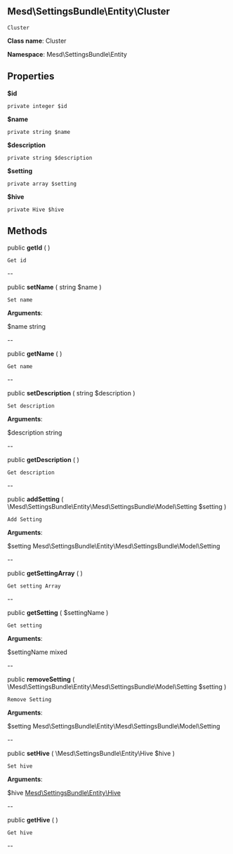 Mesd\SettingsBundle\Entity\Cluster
---------------

    Cluster

    


**Class name**: Cluster

**Namespace**: Mesd\SettingsBundle\Entity









Properties
----------


**$id**

    private integer $id










**$name**

    private string $name










**$description**

    private string $description










**$setting**

    private array $setting










**$hive**

    private Hive $hive










Methods
-------


public **getId** (  )


    Get id









--


public **setName** ( string $name )


    Set name








**Arguments**:

$name string 


--


public **getName** (  )


    Get name









--


public **setDescription** ( string $description )


    Set description








**Arguments**:

$description string 


--


public **getDescription** (  )


    Get description









--


public **addSetting** ( \Mesd\SettingsBundle\Entity\Mesd\SettingsBundle\Model\Setting $setting )


    Add Setting








**Arguments**:

$setting Mesd\SettingsBundle\Entity\Mesd\SettingsBundle\Model\Setting 


--


public **getSettingArray** (  )


    Get setting Array









--


public **getSetting** ( $settingName )


    Get setting








**Arguments**:

$settingName mixed 


--


public **removeSetting** ( \Mesd\SettingsBundle\Entity\Mesd\SettingsBundle\Model\Setting $setting )


    Remove Setting








**Arguments**:

$setting Mesd\SettingsBundle\Entity\Mesd\SettingsBundle\Model\Setting 


--


public **setHive** ( \Mesd\SettingsBundle\Entity\Hive $hive )


    Set hive








**Arguments**:

$hive [Mesd\SettingsBundle\Entity\Hive](Mesd-SettingsBundle-Entity-Hive.md) 


--


public **getHive** (  )


    Get hive









--


